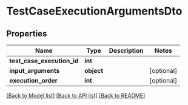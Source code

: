 # TestCaseExecutionArgumentsDto

## Properties
Name | Type | Description | Notes
------------ | ------------- | ------------- | -------------
**test_case_execution_id** | **int** |  | 
**input_arguments** | **object** |  | [optional] 
**execution_order** | **int** |  | [optional] 

[[Back to Model list]](../README.md#documentation-for-models) [[Back to API list]](../README.md#documentation-for-api-endpoints) [[Back to README]](../README.md)


